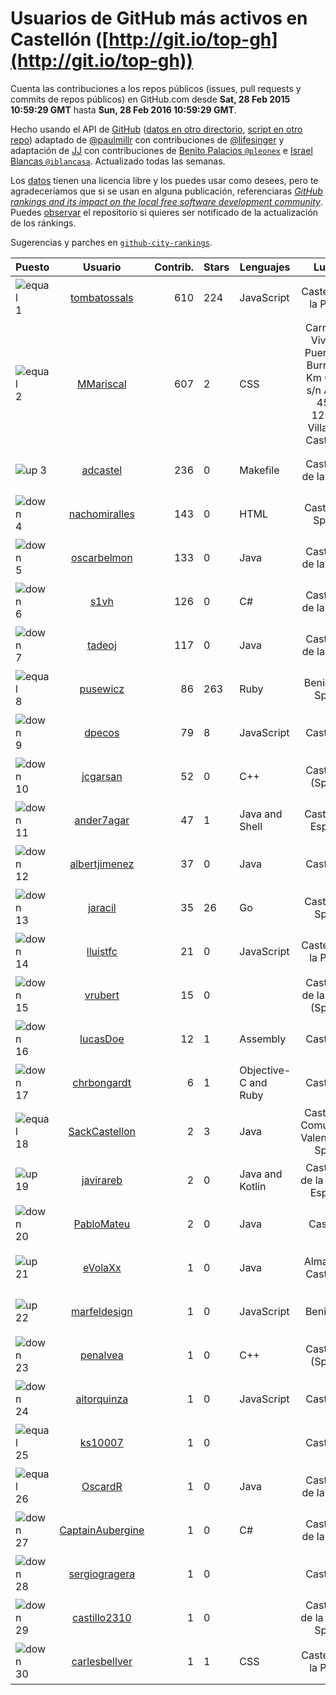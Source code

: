
# Usuarios de GitHub más activos en Castellón ([http://git.io/top-gh](http://git.io/top-gh))



  Cuenta las contribuciones a los repos públicos (issues, pull requests y commits de repos públicos) en GitHub.com desde  **Sat, 28 Feb 2015 10:59:29 GMT** hasta **Sun, 28 Feb 2016 10:59:29 GMT**.

  Hecho usando el API de [GitHub](http://github.com) ([datos en otro directorio](https://github.com/JJ/top-github-users-data/tree/master/data), [script en otro repo](https://github.com/JJ/github-city-rankings/blob/master/get-city.coffee)) adaptado de [@paulmillr](https://github.com/paulmillr) con contribuciones de [@lifesinger](https://github.com/lifesinger) y adaptación de [JJ](http://jj.github.io) con contribuciones de [Benito Palacios `@pleonex`](http://github.com/pleonex) e [Israel Blancas `@iblancasa`](https://github.com/iblancasa). Actualizado todas las semanas.

  Los [datos](https://github.com/JJ/top-github-users-data/tree/master/data) tienen una licencia libre y los puedes usar como desees, pero te agradeceríamos que si se usan en alguna publicación, referenciaras [*GitHub rankings and its impact on the local free software development community*](https://thewinnower.com/papers/github-rankings-and-its-impact-on-the-local-free-software-development-community). Puedes [observar](https://github.com/JJ/top-github-users-data/subscription) el repositorio si quieres ser notificado de la actualización de los ránkings.

  Sugerencias y parches en [`github-city-rankings`](http://github.com/JJ/github-city-rankings).


| Puesto   |  Usuario  |Contrib.| Stars | Lenguajes   |      Lugar      |  Avatar  |
|----------|:---------:|-------:|-------|-------------|:---------------:|----------|
|![equal](https://raw.githubusercontent.com/JJ/github-city-rankings/master/img/equal.gif) 1 | [tombatossals](https://github.com/tombatossals) | 610 | 224 | JavaScript | Castelló de la Plana | <img src='https://avatars1.githubusercontent.com/u/124169?v=3&s=64' width="64" title='David Rubert'> |
|![equal](https://raw.githubusercontent.com/JJ/github-city-rankings/master/img/equal.gif) 2 | [MMariscal](https://github.com/MMariscal) | 607 | 2 | CSS | Carretera Viver - Puerto de Burriana, Km 61,4, s/n Apdo 451, 12540 Villareal, Castellón | <img src='https://avatars1.githubusercontent.com/u/7589691?v=3&s=64' width="64" title='Marcos Mariscal'> |
|![up](https://raw.githubusercontent.com/JJ/github-city-rankings/master/img/up.gif) 3 | [adcastel](https://github.com/adcastel) | 236 | 0 | Makefile | Castellón de la Plana | <img src='https://avatars3.githubusercontent.com/u/14941182?v=3&s=64' width="64" title='Adrián Castelló'> |
|![down](https://raw.githubusercontent.com/JJ/github-city-rankings/master/img/down.gif) 4 | [nachomiralles](https://github.com/nachomiralles) | 143 | 0 | HTML | Castellón, Spain. | <img src='https://avatars1.githubusercontent.com/u/4831513?v=3&s=64' width="64" title='Nacho Miralles'> |
|![down](https://raw.githubusercontent.com/JJ/github-city-rankings/master/img/down.gif) 5 | [oscarbelmon](https://github.com/oscarbelmon) | 133 | 0 | Java | Castellón de la Plana | <img src='https://avatars3.githubusercontent.com/u/4066452?v=3&s=64' width="64" title='Óscar Belmonte Fernández'> |
|![down](https://raw.githubusercontent.com/JJ/github-city-rankings/master/img/down.gif) 6 | [s1vh](https://github.com/s1vh) | 126 | 0 | C# | Castellón de la Plana | <img src='https://avatars2.githubusercontent.com/u/9099118?v=3&s=64' width="64" title='Miguel Campins'> |
|![down](https://raw.githubusercontent.com/JJ/github-city-rankings/master/img/down.gif) 7 | [tadeoj](https://github.com/tadeoj) | 117 | 0 | Java | Castellón de la plana | <img src='https://avatars2.githubusercontent.com/u/5433570?v=3&s=64' width="64" title='Tadeo Julián Segarra'> |
|![equal](https://raw.githubusercontent.com/JJ/github-city-rankings/master/img/equal.gif) 8 | [pusewicz](https://github.com/pusewicz) | 86 | 263 | Ruby | Benicarló, Spain | <img src='https://avatars1.githubusercontent.com/u/940?v=3&s=64' width="64" title='Piotr Usewicz'> |
|![down](https://raw.githubusercontent.com/JJ/github-city-rankings/master/img/down.gif) 9 | [dpecos](https://github.com/dpecos) | 79 | 8 | JavaScript | Castellón | <img src='https://avatars3.githubusercontent.com/u/584298?v=3&s=64' width="64" title='Daniel Pecos Martinez'> |
|![down](https://raw.githubusercontent.com/JJ/github-city-rankings/master/img/down.gif) 10 | [jcgarsan](https://github.com/jcgarsan) | 52 | 0 | C++ | Castellón (Spain) | <img src='https://avatars0.githubusercontent.com/u/5547857?v=3&s=64' width="64" title='Juan Carlos García'> |
|![down](https://raw.githubusercontent.com/JJ/github-city-rankings/master/img/down.gif) 11 | [ander7agar](https://github.com/ander7agar) | 47 | 1 | Java and Shell | Castellón, España | <img src='https://avatars1.githubusercontent.com/u/6875232?v=3&s=64' width="64" title='Andersson Gabriel'> |
|![down](https://raw.githubusercontent.com/JJ/github-city-rankings/master/img/down.gif) 12 | [albertjimenez](https://github.com/albertjimenez) | 37 | 0 | Java | Castellón | <img src='https://avatars0.githubusercontent.com/u/12547680?v=3&s=64' width="64" title='Albert Jiménez'> |
|![down](https://raw.githubusercontent.com/JJ/github-city-rankings/master/img/down.gif) 13 | [jaracil](https://github.com/jaracil) | 35 | 26 | Go | Castellón, Spain | <img src='https://avatars3.githubusercontent.com/u/6370372?v=3&s=64' width="64" title='José Luis Aracil Gómez del Campo'> |
|![down](https://raw.githubusercontent.com/JJ/github-city-rankings/master/img/down.gif) 14 | [lluistfc](https://github.com/lluistfc) | 21 | 0 | JavaScript | Castelló de la Plana | <img src='https://avatars2.githubusercontent.com/u/8427953?v=3&s=64' width="64" title='Lluís Tomàs Falcó Cascon'> |
|![down](https://raw.githubusercontent.com/JJ/github-city-rankings/master/img/down.gif) 15 | [vrubert](https://github.com/vrubert) | 15 | 0 |  | Castellón de la Plana (Spain) | <img src='https://avatars3.githubusercontent.com/u/3628879?v=3&s=64' width="64" title='David Rubert'> |
|![down](https://raw.githubusercontent.com/JJ/github-city-rankings/master/img/down.gif) 16 | [lucasDoe](https://github.com/lucasDoe) | 12 | 1 | Assembly | Castellón | <img src='https://avatars1.githubusercontent.com/u/651637?v=3&s=64' width="64" title='Lucas Doe Santos'> |
|![down](https://raw.githubusercontent.com/JJ/github-city-rankings/master/img/down.gif) 17 | [chrbongardt](https://github.com/chrbongardt) | 6 | 1 | Objective-C and Ruby | Castellón | <img src='https://avatars0.githubusercontent.com/u/2834466?v=3&s=64' width="64" title='Christian Bongardt'> |
|![equal](https://raw.githubusercontent.com/JJ/github-city-rankings/master/img/equal.gif) 18 | [SackCastellon](https://github.com/SackCastellon) | 2 | 3 | Java | Castellón, Comunidad Valenciana, Spain | <img src='https://avatars0.githubusercontent.com/u/5330355?v=3&s=64' width="64" title='SackCastellon'> |
|![up](https://raw.githubusercontent.com/JJ/github-city-rankings/master/img/up.gif) 19 | [javirareb](https://github.com/javirareb) | 2 | 0 | Java and Kotlin | Castellón de la Plana, España | <img src='https://avatars1.githubusercontent.com/u/17440402?v=3&s=64' width="64" title='Javier Iranzo Rebenaque'> |
|![down](https://raw.githubusercontent.com/JJ/github-city-rankings/master/img/down.gif) 20 | [PabloMateu](https://github.com/PabloMateu) | 2 | 0 | Java | Castelló | <img src='https://avatars3.githubusercontent.com/u/16989551?v=3&s=64' width="64" title='Pablo Mateu'> |
|![up](https://raw.githubusercontent.com/JJ/github-city-rankings/master/img/up.gif) 21 | [eVolaXx](https://github.com/eVolaXx) | 1 | 0 | Java | Almazora, Castellon | <img src='https://avatars3.githubusercontent.com/u/6832181?v=3&s=64' width="64" title=''> |
|![up](https://raw.githubusercontent.com/JJ/github-city-rankings/master/img/up.gif) 22 | [marfeldesign](https://github.com/marfeldesign) | 1 | 0 | JavaScript | Benicarló | <img src='https://avatars0.githubusercontent.com/u/5584924?v=3&s=64' width="64" title='Marc'> |
|![down](https://raw.githubusercontent.com/JJ/github-city-rankings/master/img/down.gif) 23 | [penalvea](https://github.com/penalvea) | 1 | 0 | C++ | Castellón (Spain) | <img src='https://avatars0.githubusercontent.com/u/4102114?v=3&s=64' width="64" title='Toni Peñalver'> |
|![down](https://raw.githubusercontent.com/JJ/github-city-rankings/master/img/down.gif) 24 | [aitorquinza](https://github.com/aitorquinza) | 1 | 0 | JavaScript | Castellón | <img src='https://avatars0.githubusercontent.com/u/2361502?v=3&s=64' width="64" title='Aitor Quinza'> |
|![equal](https://raw.githubusercontent.com/JJ/github-city-rankings/master/img/equal.gif) 25 | [ks10007](https://github.com/ks10007) | 1 | 0 |  | Castellón | <img src='https://avatars2.githubusercontent.com/u/16067420?v=3&s=64' width="64" title='Kim Schulte'> |
|![equal](https://raw.githubusercontent.com/JJ/github-city-rankings/master/img/equal.gif) 26 | [OscardR](https://github.com/OscardR) | 1 | 0 | Java | Castellón de la Plana | <img src='https://avatars3.githubusercontent.com/u/1676200?v=3&s=64' width="64" title='Óscar Gómez'> |
|![down](https://raw.githubusercontent.com/JJ/github-city-rankings/master/img/down.gif) 27 | [CaptainAubergine](https://github.com/CaptainAubergine) | 1 | 0 | C# | Castellón de la Plana | <img src='https://avatars1.githubusercontent.com/u/7114094?v=3&s=64' width="64" title='Pablo Rincón García'> |
|![down](https://raw.githubusercontent.com/JJ/github-city-rankings/master/img/down.gif) 28 | [sergiogragera](https://github.com/sergiogragera) | 1 | 0 |  | Castellón | <img src='https://avatars3.githubusercontent.com/u/614262?v=3&s=64' width="64" title='Sergio Gragera'> |
|![down](https://raw.githubusercontent.com/JJ/github-city-rankings/master/img/down.gif) 29 | [castillo2310](https://github.com/castillo2310) | 1 | 0 |  | Castellón de la Plana, Spain | <img src='https://avatars3.githubusercontent.com/u/5794177?v=3&s=64' width="64" title='Cristian Castillo'> |
|![down](https://raw.githubusercontent.com/JJ/github-city-rankings/master/img/down.gif) 30 | [carlesbellver](https://github.com/carlesbellver) | 1 | 1 | CSS | Castelló de la Plana | <img src='https://avatars0.githubusercontent.com/u/129889?v=3&s=64' width="64" title='Carles Bellver Torlà'> |
